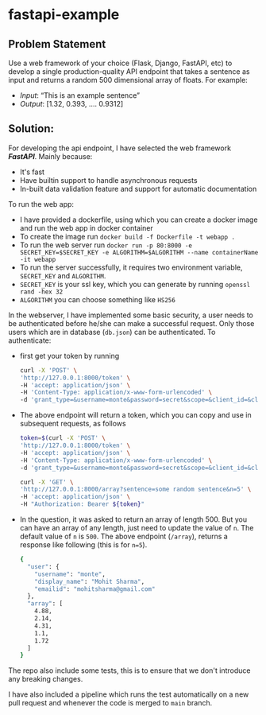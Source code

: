 # fastapi-example


## Problem Statement

Use a web framework of your choice (Flask, Django, FastAPI, etc) to develop a single production-quality API endpoint that takes a sentence as input and returns a random 500 dimensional array of floats. For example:

- *Input*: “This is an example sentence”
- *Output*: [1.32, 0.393, .... 0.9312]

## Solution:

For developing the api endpoint, I have selected the web framework **_FastAPI_**. Mainly because:

- It's fast
- Have builtin support to handle asynchronous requests
- In-built data validation feature and support for automatic documentation

To run the web app:
- I have provided a dockerfile, using which you can create a docker image and run the web app in docker container
- To create the image run `docker build -f Dockerfile -t webapp .`
- To run the web server run `docker run -p 80:8000 -e SECRET_KEY=$SECRET_KEY -e ALGORITHM=$ALGORITHM --name containerName -it webapp`
- To run the server successfully, it requires two environment variable, `SECRET_KEY` and `ALGORITHM`.
- `SECRET_KEY` is your ssl key, which you can generate by running `openssl rand -hex 32`
- `ALGORITHM` you can choose something like `HS256`


In the webserver, I have implemented some basic security, a user needs to be authenticated before he/she can make a successful request. Only those users which are in database (`db.json`) can be authenticated. To authenticate:
- first get your token by running
    ```bash
    curl -X 'POST' \
    'http://127.0.0.1:8000/token' \
    -H 'accept: application/json' \
    -H 'Content-Type: application/x-www-form-urlencoded' \
    -d 'grant_type=&username=monte&password=secret&scope=&client_id=&client_secret='
    ```
- The above endpoint will return a token, which you can copy and use in subsequent requests, as follows
    ```bash
    token=$(curl -X 'POST' \
    'http://127.0.0.1:8000/token' \
    -H 'accept: application/json' \
    -H 'Content-Type: application/x-www-form-urlencoded' \
    -d 'grant_type=&username=monte&password=secret&scope=&client_id=&client_secret=' -s | jq .access_token --raw-output);

    curl -X 'GET' \
    'http://127.0.0.1:8000/array?sentence=some random sentence&n=5' \
    -H 'accept: application/json' \
    -H "Authorization: Bearer ${token}"
    ```
- In the question, it was asked to return an array of length 500. But you can have an array of any length, just need to update the value of `n`. The default value of `n` is `500`. The above endpoint (`/array`), returns a response like following (this is for `n=5`).
    ```bash 
    {
      "user": {
        "username": "monte",
        "display_name": "Mohit Sharma",
        "emailid": "mohitsharma@gmail.com"
      },
      "array": [
        4.88,
        2.14,
        4.31,
        1.1,
        1.72
      ]
    }
    ```

The repo also include some tests, this is to ensure that we don't introduce any breaking changes. 

I have also included a pipeline which runs the test automatically on a new pull request and whenever the code is merged to `main` branch.
